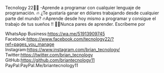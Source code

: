 Tecnology 22👨‍💻
-Aprende a programar con cualquier lenguaje de programación.
🔥 ¿Te gustaría ganar en dólares trabajando desde cualquier parte del mundo?
🔥Aprende desde hoy mismo a programar y consigue el trabajo de tus sueños !!
👨‍💻Nunca pares de aprender.
Escríbeme por

WhatsApp Business:https://wa.me/51913909745
Facebook:https://www.facebook.com/tecnology22/?ref=pages_you_manage
Instagram:https://www.instagram.com/brian_tecnology/
Twitter:https://twitter.com/brian_tecnology
GitHub:https://github.com/briantecnology11
PayPal:PayPal.Me/briantecnology11
